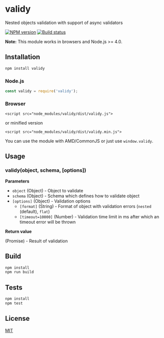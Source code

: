 # validy

Nested objects validation with support of async validators

[![NPM version](https://img.shields.io/npm/v/validy.svg)](https://npmjs.org/package/validy)
[![Build status](https://img.shields.io/travis/Jokero/validy.svg)](https://travis-ci.org/Jokero/validy)

**Note:** This module works in browsers and Node.js >= 4.0.

## Installation

```sh
npm install validy
```

### Node.js
```js
const validy = require('validy');
```

### Browser
```
<script src="node_modules/validy/dist/validy.js">
```
or minified version
```
<script src="node_modules/validy/dist/validy.min.js">
```

You can use the module with AMD/CommonJS or just use `window.validy`.

## Usage

### validy(object, schema, [options])

**Parameters**

* `object` (Object) - Object to validate
* `schema` (Object) - Schema which defines how to validate object
* `[options]` (Object) - Validation options
    - `[format]` (String) - Format of object with validation errors (`nested` (default), `flat`)
    - `[timeout=10000]` (Number) - Validation time limit in ms after which an timeout error will be thrown

**Return value**

(Promise) - Result of validation

## Build

```sh
npm install
npm run build
```

## Tests

```sh
npm install
npm test
```

## License

[MIT](LICENSE)